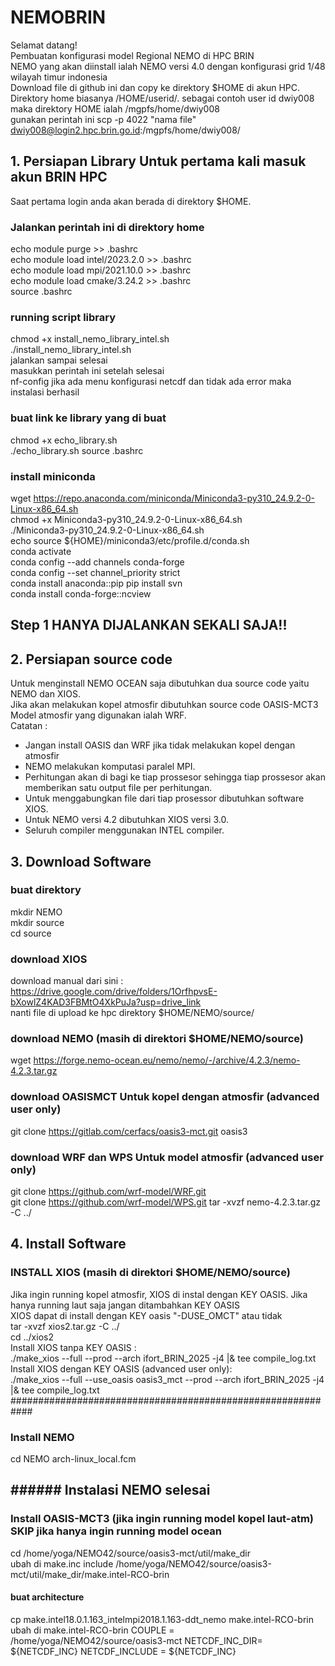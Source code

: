 # NEMOBRIN
Selamat datang!  
Pembuatan konfigurasi model Regional NEMO di HPC BRIN  
NEMO yang akan diinstall ialah NEMO versi 4.0 dengan konfigurasi grid 1/48 wilayah timur indonesia  
Download file di github ini dan copy ke direktory $HOME di akun HPC. 
Direktory home biasanya /HOME/userid/. sebagai contoh user id dwiy008 maka direktory HOME ialah /mgpfs/home/dwiy008  
gunakan perintah ini scp -p 4022 "nama file" dwiy008@login2.hpc.brin.go.id:/mgpfs/home/dwiy008/  

## 1. Persiapan Library Untuk pertama kali masuk akun BRIN HPC
Saat pertama login anda akan berada di direktory $HOME.  
### Jalankan perintah ini di direktory home    
echo module purge >> .bashrc  
echo module load intel/2023.2.0 >> .bashrc  
echo module load mpi/2021.10.0 >> .bashrc  
echo module load cmake/3.24.2 >> .bashrc  
source .bashrc
### running script library  
chmod +x install_nemo_library_intel.sh  
./install_nemo_library_intel.sh  
jalankan sampai selesai  
masukkan perintah ini setelah selesai  
nf-config 
jika ada menu konfigurasi netcdf dan tidak ada error maka instalasi berhasil  
### buat link ke library yang di buat
chmod +x echo_library.sh  
./echo_library.sh
source .bashrc
### install miniconda
wget https://repo.anaconda.com/miniconda/Miniconda3-py310_24.9.2-0-Linux-x86_64.sh  
chmod +x Miniconda3-py310_24.9.2-0-Linux-x86_64.sh  
./Miniconda3-py310_24.9.2-0-Linux-x86_64.sh  
echo source ${HOME}/miniconda3/etc/profile.d/conda.sh   
conda activate  
conda config --add channels conda-forge  
conda config --set channel_priority strict  
conda install anaconda::pip
pip install svn  
conda install conda-forge::ncview  

## Step 1 HANYA DIJALANKAN SEKALI SAJA!!  
## 2. Persiapan source code
Untuk menginstall NEMO OCEAN saja dibutuhkan dua source code yaitu NEMO dan XIOS.  
Jika akan melakukan kopel atmosfir dibutuhkan source code OASIS-MCT3  
Model atmosfir yang digunakan ialah WRF.  
Catatan :  
- Jangan install OASIS dan WRF jika tidak melakukan kopel dengan atmosfir  
- NEMO melakukan komputasi paralel MPI.
- Perhitungan akan di bagi ke tiap prossesor sehingga tiap prossesor akan memberikan satu output file per perhitungan.    
- Untuk menggabungkan file dari tiap prosessor dibutuhkan software XIOS. 
- Untuk NEMO versi 4.2 dibutuhkan XIOS versi 3.0.
- Seluruh compiler menggunakan INTEL compiler.
## 3. Download Software  
### buat direktory   
mkdir NEMO  
mkdir source    
cd source  
### download XIOS  
download manual dari sini : https://drive.google.com/drive/folders/1OrfhpvsE-bXowlZ4KAD3FBMtO4XkPuJa?usp=drive_link  
nanti file di upload ke hpc direktory $HOME/NEMO/source/  
### download NEMO (masih di direktori $HOME/NEMO/source)  
wget https://forge.nemo-ocean.eu/nemo/nemo/-/archive/4.2.3/nemo-4.2.3.tar.gz 
### download OASISMCT Untuk kopel dengan atmosfir (advanced user only)    
git clone https://gitlab.com/cerfacs/oasis3-mct.git oasis3  
### download WRF dan WPS Untuk model atmosfir  (advanced user only)   
git clone https://github.com/wrf-model/WRF.git  
git clone https://github.com/wrf-model/WPS.git
tar -xvzf nemo-4.2.3.tar.gz -C ../
## 4. Install Software
### INSTALL XIOS (masih di direktori $HOME/NEMO/source)
Jika ingin running kopel atmosfir, XIOS di instal dengan KEY OASIS. 
Jika hanya running laut saja jangan ditambahkan KEY OASIS  
XIOS dapat di install dengan KEY oasis "-DUSE_OMCT" atau tidak  
tar -xvzf xios2.tar.gz -C ../  
cd ../xios2   
Install XIOS tanpa KEY OASIS :  
./make_xios --full --prod --arch ifort_BRIN_2025 -j4 |& tee compile_log.txt  
Install XIOS dengan KEY OASIS (advanced user only):  
./make_xios --full --use_oasis oasis3_mct --prod --arch ifort_BRIN_2025 -j4 |& tee compile_log.txt  
############################################################
### Install NEMO
 cd NEMO
  arch-linux_local.fcm

## ###### Instalasi NEMO selesai #######
### Install OASIS-MCT3 (jika ingin running model kopel laut-atm) SKIP jika hanya ingin running model ocean
cd /home/yoga/NEMO42/source/oasis3-mct/util/make_dir  
ubah di make.inc 
include  /home/yoga/NEMO42/source/oasis3-mct/util/make_dir/make.intel-RCO-brin  
#### buat architecture  
cp make.intel18.0.1.163_intelmpi2018.1.163-ddt_nemo make.intel-RCO-brin
ubah di make.intel-RCO-brin
COUPLE          = /home/yoga/NEMO42/source/oasis3-mct
NETCDF_INC_DIR= ${NETCDF_INC} 
NETCDF_INCLUDE  = ${NETCDF_INC}
